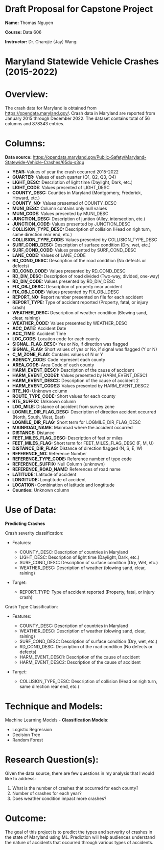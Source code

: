 # Draft Proposal for Capstone Project

**Name:** Thomas Nguyen 

**Course:** Data 606 

**Instructor:** Dr. Charojie (Jay) Wang

# Maryland Statewide Vehicle Crashes (2015-2022)

# Overview: 
The crash data for Maryland is obtained from https://opendata.maryland.gov/. Crash data in Maryland are reported from January 2015 through December 2022. The dataset contains total of 56 columns and 878343 entries. 

# Columns: 
**Data source:** https://opendata.maryland.gov/Public-Safety/Maryland-Statewide-Vehicle-Crashes/65du-s3qu

- **YEAR:** Values of year the crash occurred 2015-2022
- **QUARTER:** Values of each quarter (Q1, Q2, Q3, Q4) 
- **LIGHT_DESC:** Description of light time (Daylight, Dark, etc.) 
- **LIGHT_CODE:** Values presented of LIGHT_DESC
- **COUNTY_DESC:** Counties in Maryland (Montgomery, Frederick, Howard, etc.) 
- **COUNTY_NO:** Values presented of COUNTY_DESC
- **MUNI_DESC:** Column contains only null values 
- **MUNI_CODE:** Values presented by MUNI_DESC
- **JUNCTION_DESC:** Description of juntion (Alley, intersection, etc.) 
- **JUNCTION_CODE:** Values presented by JUNCTION_DESC
- **COLLISION_TYPE_DESC:** Description of collision (Head on righ turn, same direction rear end, etc.) 
- **COLLISION_TYPE_CODE:** Values presented by COLLISION_TYPE_DESC
- **SURF_COND_DESC:** Description of surface condition (Dry, wet, etc.) 
- **SURF_COND_CODE:** Values presented by SURF_COND_DESC
- **LANE_CODE:** Values of LANE_CODE
- **RD_COND_DESC:** Description of the road condition (No defects or defects)
- **RD_COND_CODE:** Values presented by RD_COND_DESC
- **RD_DIV_DESC:** Description of road divided (Two-way, divided, one-way)
- **RD_DIV_CODE:** Values presented by RD_DIV_DESC
- **FIX_OBJ_DESC:** Description of property near accident 
- **FIX_OBJ_CODE:** Values presented by FIX_OBJ_DESC
- **REPORT_NO:** Report number presented on file for each accident
- **REPORT_TYPE:** Type of accident reported (Property, fatal, or injury crash) 
- **WEATHER_DESC:** Description of weather condition (Blowing sand, clear, raining) 
- **WEATHER_CODE:** Values presented by WEATHER_DESC
- **ACC_DATE:** Accident Date
- **ACC_TIME:** Accident Time
- **LOC_CODE:** Location code for each county
- **SIGNAL_FLAG_DESC:** Yes or No, if direction was flagged
- **SIGNAL_FLAG:** Short values of yes or No, if signal was flagged (Y or N) 
- **C_M_ZONE_FLAG:** Contains values of N or Y 
- **AGENCY_CODE:** Code represent each county
- **AREA_CODE:** Area Code of each county
- **HARM_EVENT_DESC1:** Description of the cause of accident 
- **HARM_EVENT_CODE1:** Values presented by HARM_EVENT_DESC1
- **HARM_EVENT_DESC2:** Description of the cause of accident 2
- **HARM_EVENT_CODE2:** Values presented by HARM_EVENT_DESC2
- **RTE_NO:** Unknown column
- **ROUTE_TYPE_CODE:** Short values for each county
- **RTE_SUFFIX:** Unknown column 
- **LOG_MILE:** Distance of accident from survey zone
- **LOGMILE_DIR_FLAG_DESC:** Description of direction accident occurred (North, South, West, East) 
- **LOGMILE_DIR_FLAG:** Short term for LOGMILE_DIR_FLAG_DESC
- **MAINROAD_NAME:** Mainroad where the accident occurred
- **DISTANCE:** Distance
- **FEET_MILES_FLAG_DESC:** Description of feet or miles 
- **FEET_MILES_FLAG:** Short term for FEET_MILES_FLAG_DESC (F, M, U) 
- **DISTANCE_DIR_FLAG:** Distance of direction flagged (N, S, E, W) 
- **REFERENCE_NO:** Reference Number 
- **REFERENCE_TYPE_CODE:** Reference number of type code
- **REFERENCE_SUFFIX:** Null Column (unknown) 
- **REFERENCE_ROAD_NAME:** References of road name 
- **LATITUDE:** Latitude of accident 
- **LONGITUDE:** Longtitude of accident
- **LOCATION:** Combination of latitude and longtitude 
- **Counties:** Unknown column 

# Use of Data: 
**Predicting Crashes** 

Crash severity classification: 
- Features: 
  - COUNTY_DESC: Description of countries in Maryland 
  - LIGHT_DESC: Description of light time (Daylight, Dark, etc.) 
  - SURF_COND_DESC: Description of surface condition (Dry, Wet, etc.) 
  - WEATHER_DESC: Description of weather (blowing sand, clear, raining) 

- Target: 
  - REPORT_TYPE: Type of accident reported (Property, fatal, or injury crash) 

Crash Type Classification: 
- Features: 
  - COUNTY_DESC: Description of countries in Maryland
  - WEATHER_DESC: Description of weather (blowing sand, clear, raining) 
  - SURF_COND_DESC: Description of surface condition (Dry, wet, etc.) 
  - RD_COND_DESC: Description of the road condition (No defects or defects)
  - HARM_EVENT_DESC1: Description of the cause of accident
  - HARM_EVENT_DESC2: Description of the cause of accident

- Target: 
  - COLLISION_TYPE_DESC: Description of collision (Head on righ turn, same direction rear end, etc.) 

# Technique and Models: 
Machine Learning Models - **Classification Models:**
- Logistic Regression 
- Decision Tree
- Random Forest 

# Research Question(s): 
Given the data source, there are few questions in my analysis that I would like to address: 
1. What is the number of crashes that occurred for each county?
2. Number of crashes for each year? 
3. Does weather condition impact more crashes? 

# Outcome: 
The goal of this project is to predict the types and serverity of crashes in the state of Maryland using ML. Prediction will help audiences understand the nature of accidents that occurred through various types of accidents. 





